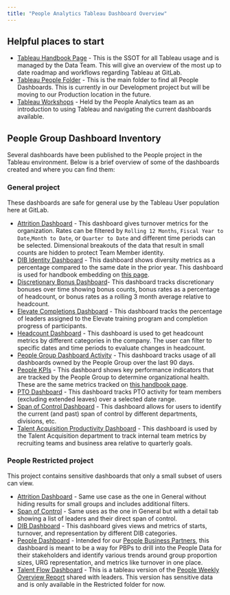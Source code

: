 ```yaml
---
title: "People Analytics Tableau Dashboard Overview"
---
```


## Helpful places to start

- [Tableau Handbook Page](/handbook/business-technology/data-team/platform/tableau/) - This is the SSOT for all Tableau usage and is managed by the Data Team. This will give an overview of the most up to date roadmap and workflows regarding Tableau at GitLab.
- [Tableau People Folder](https://10az.online.tableau.com/#/site/gitlab/projects/300909) - This is the main folder to find all People Dashboards. This is currently in our Development project but will be moving to our Production location in the future.
- [Tableau Workshops](https://docs.google.com/document/d/1ChdkC7Tep_HL6UqvJ6PNzLxDmR7QNo5LN823wS0ZAZU/edit#heading=h.2e7gftq6eevx) - Held by the People Analytics team as an introduction to using Tableau and navigating the current dashboards available.

## People Group Dashboard Inventory

Several dashboards have been published to the People project in the Tableau environment. Below is a brief overview of some of the dashboards created and where you can find them:

### General project

These dashboards are safe for general use by the Tableau User population here at GitLab.

- [Attrition Dashboard](https://10az.online.tableau.com/#/site/gitlab/workbooks/2024177?:origin=card_share_link) - This dashboard gives turnover metrics for the organization. Rates can be filtered by `Rolling 12 Months`, `Fiscal Year to Date`,`Month to Date`, or `Quarter to Date` and different time periods can be selected. Dimensional breakouts of the data that result in small counts are hidden to protect Team Member identity.
- [DIB Identity Dashboard](https://10az.online.tableau.com/#/site/gitlab/workbooks/2188641?:origin=card_share_link) - This dashboard shows diversity metrics as a percentage compared to the same date in the prior year. This dashboard is used for handbook embedding on [this page](/handbook/company/culture/inclusion/identity-data/).
- [Discretionary Bonus Dashboard](https://10az.online.tableau.com/#/site/gitlab/workbooks/2177808?:origin=card_share_link)- This dashboard tracks discretionary bonuses over time showing bonus counts, bonus rates as a percentage of headcount, or bonus rates as a rolling 3 month average relative to headcount.
- [Elevate Completions Dashboard](https://10az.online.tableau.com/#/site/gitlab/workbooks/2118590?:origin=card_share_link) - This dashboard tracks the percentage of leaders assigned to the Elevate training program and completion progress of participants.
- [Headcount Dashboard](https://10az.online.tableau.com/#/site/gitlab/workbooks/1864887?:origin=card_share_link) - This dashboard is used to get headcount metrics by different categories in the company. The user can filter to specific dates and time periods to evaluate changes in headcount.
- [People Group Dashboard Activity](https://10az.online.tableau.com/#/site/gitlab/workbooks/2236727?:origin=card_share_link) - This dashboard tracks usage of all dashboards owned by the People Group over the last 90 days.
- [People KPIs](https://10az.online.tableau.com/#/site/gitlab/workbooks/2147990?:origin=card_share_link) - This dashboard shows key performance indicators that are tracked by the People Group to determine organizational health. These are the same metrics tracked on [this handbook page](/handbook/people-group/people-success-performance-indicators/).
- [PTO Dashboard](https://10az.online.tableau.com/#/site/gitlab/workbooks/2217877?:origin=card_share_link) - This dashboard tracks PTO activity for team members (excluding extended leaves) over a selected date range.
- [Span of Control Dashboard](https://10az.online.tableau.com/#/site/gitlab/workbooks/1964349?:origin=card_share_link) - This dashboard allows for users to identify the current (and past) span of control by different departments, divisions, etc.
- [Talent Acquisition Productivity Dashboard](https://10az.online.tableau.com/#/site/gitlab/workbooks/2028013?:origin=card_share_link) - This dashboard is used by the Talent Acquisition department to track internal team metrics by recruiting teams and business area relative to quarterly goals.

### People Restricted project

This project contains sensitive dashboards that only a small subset of users can view.

- [Attrition Dashboard](https://10az.online.tableau.com/#/site/gitlab/workbooks/2018838?:origin=card_share_link) - Same use case as the one in General without hiding results for small groups and includes additional filters.
- [Span of Control](https://10az.online.tableau.com/#/site/gitlab/workbooks/1871908?:origin=card_share_link) - Same uses as the one in General but with a detail tab showing a list of leaders and their direct span of control.
- [DIB Dashboard](https://10az.online.tableau.com/#/site/gitlab/workbooks/1953472?:origin=card_share_link) - This dashboard gives views and metrics of starts, turnover, and representation by different DIB categories.
- [People Dashboard](https://10az.online.tableau.com/#/site/gitlab/workbooks/1887121?:origin=card_share_link) - Intended for our [People Business Partners](/handbook/people-group/#people-business-partner-alignment-to-division), this dashboard is meant to be a way for PBPs to drill into the People Data for their stakeholders and identify various trends around group proportion sizes, URG representation, and metrics like turnover in one place.
- [Talent Flow Dashboard](https://10az.online.tableau.com/#/site/gitlab/workbooks/1907866?:origin=card_share_link) - This is a tableau version of the [People Weekly Overview Report](https://docs.google.com/spreadsheets/d/1L8Hl301wDqJlGg8JyxHdpa4DZdttuaX23-BRyWruMA4/edit#gid=221950393) shared with leaders. This version has sensitive data and is only available in the Restricted folder for now.
